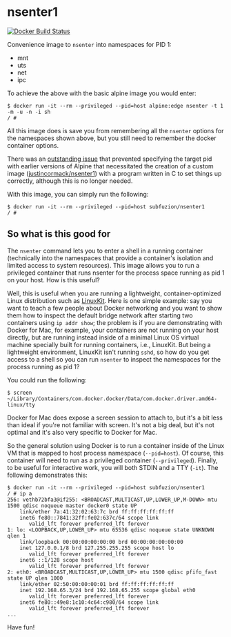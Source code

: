 # nsenter1

[![Docker Build Status](https://img.shields.io/docker/pulls/justincormack/nsenter1.svg)](justincormack/nsenter1)

Convenience image to `nsenter` into namespaces for PID 1:

* mnt
* uts
* net
* ipc

To achieve the above with the basic alpine image you would enter:

    $ docker run -it --rm --privileged --pid=host alpine:edge nsenter -t 1 -m -u -n -i sh
    / #

All this image does is save you from remembering all the `nsenter` options for the namespaces shown above,
but you still need to remember the docker container options.

There was an [outstanding issue](https://github.com/gliderlabs/docker-alpine/issues/359)
that prevented specifying the target pid with earlier versions of Alpine that necessitated the
creation of a custom image ([justincormack/nsenter1](https://github.com/justincormack/nsenter1))
with a program written in C to set things up correctly, although this is no longer needed.

With this image, you can simply run the following:

    $ docker run -it --rm --privileged --pid=host subfuzion/nsenter1
    / #

## So what is this good for

The `nsenter` command lets you to enter a shell in a running container (technically into the namespaces
that provide a container's isolation and limited access to system resources). This image allows
you to run a privileged container that runs nsenter for the process space running as pid 1 on your host.
How is this useful?

Well, this is useful when you are running a lightweight, container-optimized Linux distribution such as
[LinuxKit](https://blog.docker.com/2017/04/introducing-linuxkit-container-os-toolkit/).
Here is one simple example: say you want to teach a few people about Docker networking and you want to
show them how to inspect the default bridge network after starting two containers using `ip addr show`;
the problem is if you are demonstrating with Docker for Mac, for example, your containers are not running on
your host directly, but are running instead inside of a minimal Linux OS virtual machine specially built for
running containers, i.e., LinuxKit. But being a lightweight environment, LinuxKit isn't running `sshd`, so
how do you get access to a shell so you can run `nsenter` to inspect the namespaces for the process running as pid 1?

You could run the following:

    $ screen ~/Library/Containers/com.docker.docker/Data/com.docker.driver.amd64-linux/tty

Docker for Mac does expose a screen session to attach to, but it's a bit less than ideal if you're not familiar
with screen. It's not a big deal, but it's not optimal and it's also very specific to Docker for Mac.

So the general solution using Docker is to run a container inside of the Linux VM that is mapped to
host process namespace (`--pid=host`). Of course, this container will need to run as a privileged
container (`--privileged`). Finally, to be useful for interactive work, you will both STDIN and a TTY
(`-it`). The following demonstrates this:

```
$ docker run -it --rm --privileged --pid=host subfuzion/nsenter1
/ # ip a
256: vethb72bfa3@if255: <BROADCAST,MULTICAST,UP,LOWER_UP,M-DOWN> mtu 1500 qdisc noqueue master docker0 state UP
    link/ether 7a:41:32:02:63:7c brd ff:ff:ff:ff:ff:ff
    inet6 fe80::7841:32ff:fe02:637c/64 scope link
       valid_lft forever preferred_lft forever
1: lo: <LOOPBACK,UP,LOWER_UP> mtu 65536 qdisc noqueue state UNKNOWN qlen 1
    link/loopback 00:00:00:00:00:00 brd 00:00:00:00:00:00
    inet 127.0.0.1/8 brd 127.255.255.255 scope host lo
       valid_lft forever preferred_lft forever
    inet6 ::1/128 scope host
       valid_lft forever preferred_lft forever
2: eth0: <BROADCAST,MULTICAST,UP,LOWER_UP> mtu 1500 qdisc pfifo_fast state UP qlen 1000
    link/ether 02:50:00:00:00:01 brd ff:ff:ff:ff:ff:ff
    inet 192.168.65.3/24 brd 192.168.65.255 scope global eth0
       valid_lft forever preferred_lft forever
    inet6 fe80::49e8:1c10:4c64:c980/64 scope link
       valid_lft forever preferred_lft forever
...
```

Have fun!
 
